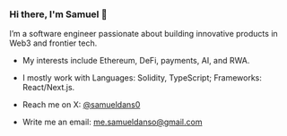 ### Hi there, I'm Samuel 👋

I’m a software engineer passionate about building innovative products in Web3 and frontier tech.

- My interests include Ethereum, DeFi, payments, AI, and RWA.

- I mostly work with Languages: Solidity, TypeScript; Frameworks: React/Next.js.

- Reach me on X: [@samueldans0](https://twitter.com/samueldans0)
- Write me an email: [me.samueldanso@gmail.com](mailto:me.samueldanso@gmail.com)
  
<!-- 
### Projects
- [savings-vault](https://www.phuture.finance/products/usv) : Crypto's first USDC bond ETF.
- [Phuture DeFi Index](https://www.phuture.finance/products/pdi) : Yield generating DeFi index.
- [Colony Avalanche Index](https://www.phuture.finance/products/cai) : The leading Avalanche index.
- [Single-Sided Liquidity DEX](https://news.bitcoin.com/hydra-chain-claims-its-spot-by-launching-a-native-dex/) | Hydra chain native DEX.
- [Ampnet](https://ampnet.io/) | The Tokenization of Real World Assets.
  -->

